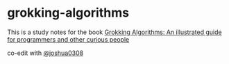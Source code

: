 # grokking-algorithms

This is a study notes for the book [Grokking Algorithms: An illustrated guide for programmers and other curious people](https://www.amazon.in/Grokking-Algorithms-illustrated-programmers-curious-ebook/dp/B09781V6F7)

co-edit with [@joshua0308](https://github.com/joshua0308)
